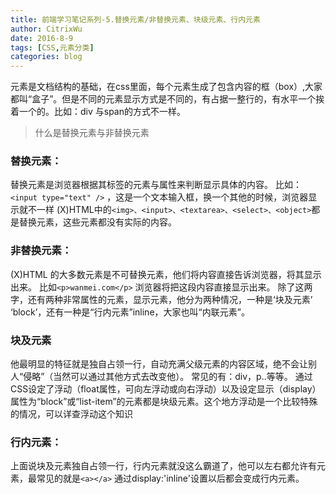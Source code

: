 ```yaml
---
title: 前端学习笔记系列-5.替换元素/非替换元素、块级元素、行内元素
author: CitrixWu
date: 2016-8-9
tags: [CSS,元素分类]
categories: blog
---
```


元素是文档结构的基础，在css里面，每个元素生成了包含内容的框（box）,大家都叫“盒子”。但是不同的元素显示方式是不同的，有占据一整行的，有水平一个挨着一个的。比如：div 与span的方式不一样。

> 什么是替换元素与非替换元素

### 替换元素：
替换元素是浏览器根据其标签的元素与属性来判断显示具体的内容。
比如：```<input type="text" />```  ，这是一个文本输入框，换一个其他的时候，浏览器显示就不一样
(X)HTML中的```<img>、<input>、<textarea>、<select>、<object>```都是替换元素，这些元素都没有实际的内容。

### 非替换元素：
(X)HTML 的大多数元素是不可替换元素，他们将内容直接告诉浏览器，将其显示出来。
比如```<p>wanmei.com</p>```
浏览器将把这段内容直接显示出来。
除了这两字，还有两种非常属性的元素，显示元素，他分为两种情况，一种是‘块及元素’ ‘block’，还有一种是“行内元素”inline，大家也叫“内联元素”。

### 块及元素
他最明显的特征就是独自占领一行，自动充满父级元素的内容区域，绝不会让别人“侵略”（当然可以通过其他方式去改变他）。
常见的有：div，p..等等。
通过CSS设定了浮动（float属性，可向左浮动或向右浮动）以及设定显示（display）属性为“block”或“list-item”的元素都是块级元素。这个地方浮动是一个比较特殊的情况，可以详查浮动这个知识

### 行内元素：
上面说块及元素独自占领一行，行内元素就没这么霸道了，他可以左右都允许有元素，最常见的就是```<a></a>```
通过display:'inline'设置以后都会变成行内元素。